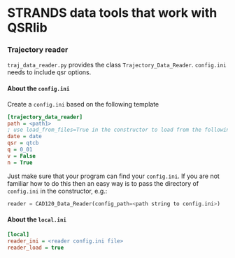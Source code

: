 # STRANDS data tools that work with QSRlib


### Trajectory reader
`traj_data_reader.py` provides the class `Trajectory_Data_Reader`. 
`config.ini` needs to include qsr options.

#### About the `config.ini`
Create a `config.ini` based on the following template

``` ini
[trajectory_data_reader]
path = <path1>
; use load_from_files=True in the constructor to load from the following files
date = date
qsr = qtcb
q = 0_01
v = False
n = True
```

Just make sure that your program can find your `config.ini`. If you are not 
familiar how to do this then an easy way is to pass the directory of
`config.ini` in the constructor, e.g.:
``` python
reader = CAD120_Data_Reader(config_path=<path string to config.ini>)
```

#### About the `local.ini`
``` ini
[local]
reader_ini = <reader config.ini file>
reader_load = true
```

